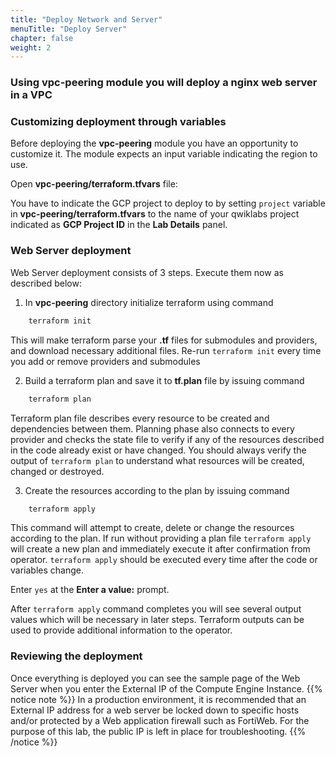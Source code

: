 ```yaml
---
title: "Deploy Network and Server"
menuTitle: "Deploy Server"
chapter: false
weight: 2
---
```


### Using **vpc-peering** module you will deploy a nginx web server in a VPC

### Customizing deployment through variables
Before deploying the **vpc-peering** module you have an opportunity to customize it. The module expects an input variable indicating the region to use.

Open **vpc-peering/terraform.tfvars** file:

You have to indicate the GCP project to deploy to by setting `project` variable in **vpc-peering/terraform.tfvars** to the name of your qwiklabs project indicated as **GCP Project ID** in the **Lab Details** panel. 

### Web Server deployment
Web Server deployment consists of 3 steps. Execute them now as described below:

1.	In **vpc-peering** directory initialize terraform using command

```sh
    terraform init
```

This will make terraform parse your **.tf** files for submodules and providers, and download necessary additional files. Re-run `terraform init` every time you add or remove providers and submodules

2.	Build a terraform plan and save it to **tf.plan** file by issuing command  

```sh
    terraform plan
```

Terraform plan file describes every resource to be created and dependencies between them. Planning phase also connects to every provider and checks the state file to verify if any of the resources described in the code already exist or have changed. You should always verify the output of `terraform plan` to understand what resources will be created, changed or destroyed.

3.	Create the resources according to the plan by issuing command  

```sh
    terraform apply
```

This command will attempt to create, delete or change the resources according to the plan. If run without providing a plan file `terraform apply` will create a new plan and immediately execute it after confirmation from operator. `terraform apply` should be executed every time after the code or variables change.  

Enter `yes` at the **Enter a value:** prompt.

After `terraform apply` command completes you will see several output values which will be necessary in later steps. Terraform outputs can be used to provide additional information to the operator.

### Reviewing the deployment
Once everything is deployed you can see the sample page of the Web Server when you enter the External IP of the Compute Engine Instance.
{{% notice note %}} In a production environment, it is recommended that an External IP address for a web server be locked down to specific hosts and/or protected by a Web application firewall such as FortiWeb.  For the purpose of this lab, the public IP is left in place for troubleshooting. {{% /notice %}}
